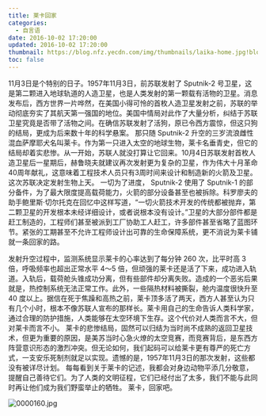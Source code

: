 ```yaml
---
title: 莱卡回家
categories:
  - 自言语
date: 2016-10-02 17:20:00
updated: 2016-10-02 17:20:00
thumbnail: https://blog.nfz.yecdn.com/img/thumbnails/laika-home.jpg!blogth
toc: false
---
```


<!--more-->

11月3日是个特别的日子。1957年11月3日，前苏联发射了 Sputnik-2 号卫星，这是第二颗进入地球轨道的人造卫星，也是人类发射的第一颗载有活物的卫星。消息发布后，西方世界一片哗然，在美国小得可怜的首枚人造卫星发射之前，苏联的举动彻底夯实了其航天第一强国的地位。美国中情局对此作了大量分析，纠结于苏联卫星究竟是否带了活物之间。在确信苏联发射了活狗，原已令西方震惊，但这只狗的结局，更成为后来数十年的科学悬案。
那只随 Sputnik-2 升空的三岁流浪雌性混血萨摩耶犬名叫莱卡。作为第一只进入太空的地球生物，莱卡名垂青史，但它的结局却着实悲惨。从一开始，苏联人就没打算让它回来。10月4日苏联发射首枚人造卫星后一星期后，赫鲁晓夫就建议再次发射更为复杂的卫星，作为伟大十月革命40周年献礼，这意味着工程技术人员只有3周时间来设计和制造新的火箭及卫星。这次苏联决定发射生物上天。
一切为了进度， Sputnik-2 使用了 Sputnik-1 的部分备件，为了最大限度提高载荷能力，火箭的部分设备甚至也被拆除。科罗廖夫的助手鲍里斯·切尔托克在回忆中这样写道，“一切火箭技术开发的传统都被抛弃，第二颗卫星的开发根本未经详细设计，或者说根本没有设计。”卫星的大部分部件都是赶工制造的，工程师们甚至被派到工厂协助工人赶工，许多部件甚至省略了蓝图环节。紧张的工期甚至不允许工程师设计出可靠的生命保障系统，更不消说为莱卡铺就一条回家的路。

发射升空过程中，监测系统显示莱卡的心率达到了每分钟 260 次，比平时高 3 倍，呼吸频率也超出正常水平 4～5 倍，但顽强的莱卡还是活了下来，成功进入轨道。入轨后，载荷舱头锥成功分离，但有些部件却分离失败。造成的一个恶劣后果就是，热控制系统无法正常工作。此外，一些隔热材料被撕裂，舱内温度很快升至 40 度以上。据信在死于焦躁和高热之前，莱卡顶多活了两天，西方人甚至认为只有几个小时，根本不像苏联人宣布的那样长。莱卡用自己的生命告诉人类科学家，通过合理的防护措施，人类能够在太空环境下生存。这个代价对人类而言不大，但对莱卡而言不小。
莱卡的悲惨结局，固然可以归结为当时尚不成熟的返回卫星技术，但更为重要的原因，是美苏当时心急火燎的太空竞赛，而竞赛背后，是东西方阵营意识形态的激烈冲突。但无论如何，我们起码可以给莱卡更有尊严的死亡方式，一支安乐死制剂就足以实现。遗憾的是，1957年11月3日的那次发射，这些都没有被详尽计划。
每每看到关于莱卡的记述，我都会对身边动物平添几分敬意，提醒自己善待它们。为了人类的文明征程，它们已经付出了太多，我们不能与此同时再让他们成为我们野蛮举止的牺牲。
莱卡，回家吧。

![0000160.jpg](https://i.nfz.yecdn.com/i/0000160.jpg)
